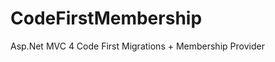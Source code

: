 CodeFirstMembership
===================

Asp.Net MVC 4 Code First Migrations  + Membership Provider
